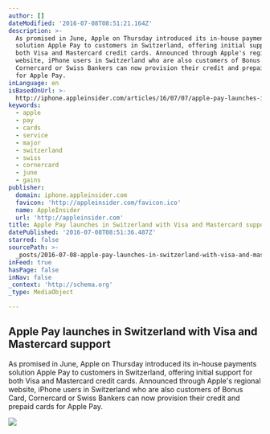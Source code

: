 ```yaml
---
author: []
dateModified: '2016-07-08T08:51:21.164Z'
description: >-
  As promised in June, Apple on Thursday introduced its in-house payments
  solution Apple Pay to customers in Switzerland, offering initial support for
  both Visa and Mastercard credit cards. Announced through Apple's regional
  website, iPhone users in Switzerland who are also customers of Bonus Card,
  Cornercard or Swiss Bankers can now provision their credit and prepaid cards
  for Apple Pay.
inLanguage: en
isBasedOnUrl: >-
  http://iphone.appleinsider.com/articles/16/07/07/apple-pay-launches-in-switzerland-with-visa-and-mastercard-support
keywords:
  - apple
  - pay
  - cards
  - service
  - major
  - switzerland
  - swiss
  - cornercard
  - june
  - gains
publisher:
  domain: iphone.appleinsider.com
  favicon: 'http://appleinsider.com/favicon.ico'
  name: AppleInsider
  url: 'http://appleinsider.com'
title: Apple Pay launches in Switzerland with Visa and Mastercard support
datePublished: '2016-07-08T08:51:36.487Z'
starred: false
sourcePath: >-
  _posts/2016-07-08-apple-pay-launches-in-switzerland-with-visa-and-mastercard-s.md
inFeed: true
hasPage: false
inNav: false
_context: 'http://schema.org'
_type: MediaObject

---
```

<article style=""><h1>Apple Pay launches in Switzerland with Visa and Mastercard support</h1><p>As promised in June, Apple on Thursday introduced its in-house payments solution Apple Pay to customers in Switzerland, offering initial support for both Visa and Mastercard credit cards. Announced through Apple's regional website, iPhone users in Switzerland who are also customers of Bonus Card, Cornercard or Swiss Bankers can now provision their credit and prepaid cards for Apple Pay.</p><img src="http://photos.appleinsidercdn.com/gallery/17482-15046-17229-14516-applepay-switzerlandiphone-l-xl.jpg" /></article>